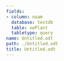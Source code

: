 ```yaml
---
fields:
- column: naam
  database: testdb
  table: vwPlant
  tabletype: query
name: Untitled.odt
path: ./Untitled.odt
title: Untitled.odt
---
```

